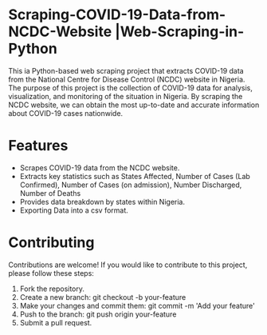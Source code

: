 # Scraping-COVID-19-Data-from-NCDC-Website |Web-Scraping-in-Python
This ia Python-based web scraping project that extracts COVID-19 data from the National Centre for Disease Control (NCDC) website in Nigeria.
The purpose of this project is the collection of COVID-19 data for analysis, visualization, and monitoring of the situation in Nigeria. By scraping the NCDC website, we can obtain the most up-to-date and accurate information about COVID-19 cases nationwide.

# Features
* Scrapes COVID-19 data from the NCDC website.
* Extracts key statistics such as States Affected, Number of Cases (Lab Confirmed), Number of Cases (on admission), Number Discharged, Number of Deaths
* Provides data breakdown by states within Nigeria.
* Exporting Data into a csv format.
# Contributing

Contributions are welcome! If you would like to contribute to this project, please follow these steps:

1. Fork the repository.
2. Create a new branch: git checkout -b your-feature
3. Make your changes and commit them: git commit -m 'Add your feature'
4. Push to the branch: git push origin your-feature
5. Submit a pull request.

